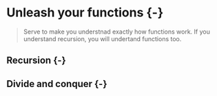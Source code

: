 
# Unleash your functions {-}

> Serve to make you understnad exactly how functions work. If you understand recursion, you will undertand functions too.

## Recursion {-}

## Divide and conquer {-}

